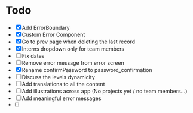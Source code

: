 # Todo

- [x] Add ErrorBoundary
- [x] Custom Error Component
- [x] Go to prev page when deleting the last record
- [x] Interns dropdown only for team members
- [ ] Fix dates
- [ ] Remove error message from error screen
- [x] Rename confirmPassword to password_confirmation
- [ ] Discuss the levels dynamicity
- [ ] Add translations to all the content
- [ ] Add illustrations across app (No projects yet / no team members...)
- [ ] Add meaningful error messages
- [ ] 